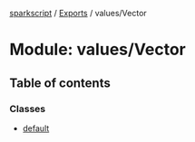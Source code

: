 [sparkscript](../README.md) / [Exports](../modules.md) / values/Vector

# Module: values/Vector

## Table of contents

### Classes

- [default](../classes/values_Vector.default.md)
